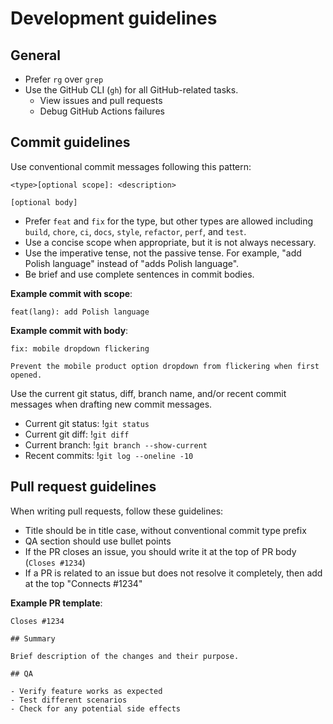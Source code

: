 # Development guidelines

## General

- Prefer `rg` over `grep`
- Use the GitHub CLI (`gh`) for all GitHub-related tasks.
  - View issues and pull requests
  - Debug GitHub Actions failures

## Commit guidelines

Use conventional commit messages following this pattern:

```
<type>[optional scope]: <description>

[optional body]
```

- Prefer `feat` and `fix` for the type, but other types are allowed including `build`, `chore`, `ci`, `docs`, `style`, `refactor`, `perf`, and `test`.
- Use a concise scope when appropriate, but it is not always necessary.
- Use the imperative tense, not the passive tense. For example, "add Polish language" instead of "adds Polish language".
- Be brief and use complete sentences in commit bodies.

**Example commit with scope**:

```
feat(lang): add Polish language
```

**Example commit with body**:

```
fix: mobile dropdown flickering

Prevent the mobile product option dropdown from flickering when first opened.
```

Use the current git status, diff, branch name, and/or recent commit messages when drafting new commit messages.

- Current git status: !`git status`
- Current git diff: !`git diff`
- Current branch: !`git branch --show-current`
- Recent commits: !`git log --oneline -10`

## Pull request guidelines

When writing pull requests, follow these guidelines:

- Title should be in title case, without conventional commit type prefix
- QA section should use bullet points
- If the PR closes an issue, you should write it at the top of PR body (`Closes #1234`)
- If a PR is related to an issue but does not resolve it completely, then add at the top "Connects #1234"

**Example PR template**:

```
Closes #1234

## Summary

Brief description of the changes and their purpose.

## QA

- Verify feature works as expected
- Test different scenarios
- Check for any potential side effects
```
